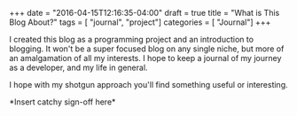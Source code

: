 +++
date = "2016-04-15T12:16:35-04:00"
draft = true
title = "What is This Blog About?"
tags = [
	"journal",
	"project"]
categories = [
	"Journal"]
+++

I created this blog as a programming project and an introduction to blogging. It won't be a super focused blog on any single niche, but more of an amalgamation of all my interests. I hope to keep a journal of my journey as a developer, and my life in general.

I hope with my shotgun approach you'll find something useful or interesting.

\*Insert catchy sign-off here\*